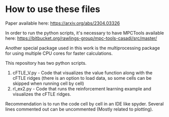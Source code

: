 # How to use these files


Paper available here: https://arxiv.org/abs/2304.03326

In order to run the python scripts, it's necessary to have MPCTools available here: https://bitbucket.org/rawlings-group/mpc-tools-casadi/src/master/

Another special package used in this work is the multiprocessing package for using multiple CPU cores for faster calculations.

This repository has two python scripts.

1) cFTLE_V.py - Code that visualizes the value function along with the cFTLE ridges (there is an option to load data, so some cells can be skipped when running cell by cell)
2) rl_ex2.py - Code that runs the reinforcement learning example and visualizes the cFTLE ridges.

Recommendation is to run the code cell by cell in an IDE like spyder. Several lines commented out can be uncommented (Mostly related to plotting).
